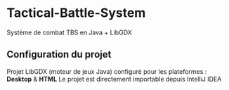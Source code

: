 # Tactical-Battle-System
Système de combat TBS en Java + LibGDX

## Configuration du projet 

Projet LibGDX (moteur de jeux Java) configuré pour les plateformes : **Desktop** & **HTML**
Le projet est directement importable depuis IntelliJ IDEA
